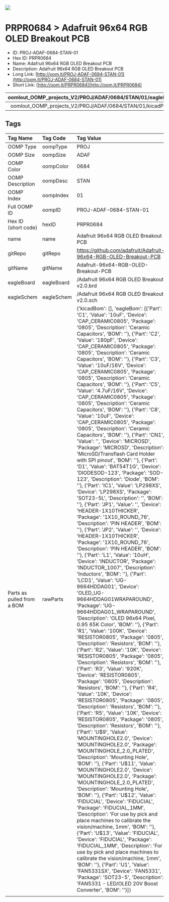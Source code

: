 


  
![][im]
# PRPR0684 > Adafruit 96x64 RGB OLED Breakout PCB

- ID: PROJ-ADAF-0684-STAN-01
- Hex ID: PRPR0684
- Name: Adafruit 96x64 RGB OLED Breakout PCB
- Description: Adafruit 96x64 RGB OLED Breakout PCB
- Long Link: [http://oom.lt/PROJ-ADAF-0684-STAN-01](http://oom.lt/PROJ-ADAF-0684-STAN-01)
- Short Link: [http://oom.lt/PRPR0684](http://oom.lt/PRPR0684)
  

|oomlout_OOMP_projects_V2/PROJ/ADAF/0684/STAN/01/eagleImage.png|oomlout_OOMP_projects_V2/PROJ/ADAF/0684/STAN/01/eagleSchemImage.png|oomlout_OOMP_projects_V2/PROJ/ADAF/0684/STAN/01/kicadPcb3dFront.png|oomlout_OOMP_projects_V2/PROJ/ADAF/0684/STAN/01/kicadPcb3dBack.png|
| :---: | :---: | :---: | :---: |
|oomlout_OOMP_projects_V2/PROJ/ADAF/0684/STAN/01/kicadPcb3d.png||||

## Tags
  

|Tag Name|Tag Code|Tag Value|
| :--- | :--- | :--- |
|OOMP Type|oompType|PROJ|
|OOMP Size|oompSize|ADAF|
|OOMP Color|oompColor|0684|
|OOMP Description|oompDesc|STAN|
|OOMP Index|oompIndex|01|
|Full OOMP ID|oompID|PROJ-ADAF-0684-STAN-01|
|Hex ID (short code)|hexID|PRPR0684|
|name|name|Adafruit 96x64 RGB OLED Breakout PCB|
|gitRepo|gitRepo|https://github.com/adafruit/Adafruit-96x64-RGB-OLED-Breakout-PCB|
|gitName|gitName|Adafruit-96x64-RGB-OLED-Breakout-PCB|
|eagleBoard|eagleBoard|/Adafruit 96x64 RGB OLED Breakout v2.0.brd|
|eagleSchem|eagleSchem|/Adafruit 96x64 RGB OLED Breakout v2.0.sch|
|Parts as pulled from a BOM|rawParts|{'kicadBom': [], 'eagleBom': [{'Part': 'C1', 'Value': '10uF', 'Device': 'CAP_CERAMIC0805', 'Package': '0805', 'Description': 'Ceramic Capacitors', 'BOM': ''}, {'Part': 'C2', 'Value': '180pF', 'Device': 'CAP_CERAMIC0805', 'Package': '0805', 'Description': 'Ceramic Capacitors', 'BOM': ''}, {'Part': 'C3', 'Value': '10uF/16V', 'Device': 'CAP_CERAMIC0805', 'Package': '0805', 'Description': 'Ceramic Capacitors', 'BOM': ''}, {'Part': 'C5', 'Value': '4.7uF/16V', 'Device': 'CAP_CERAMIC0805', 'Package': '0805', 'Description': 'Ceramic Capacitors', 'BOM': ''}, {'Part': 'C8', 'Value': '10uF', 'Device': 'CAP_CERAMIC0805', 'Package': '0805', 'Description': 'Ceramic Capacitors', 'BOM': ''}, {'Part': 'CN1', 'Value': '', 'Device': 'MICROSD', 'Package': 'MICROSD', 'Description': 'MicroSD/Transflash Card Holder with SPI pinout', 'BOM': ''}, {'Part': 'D1', 'Value': 'BAT54T1G', 'Device': 'DIODESOD-123', 'Package': 'SOD-123', 'Description': 'Diode', 'BOM': ''}, {'Part': 'IC1', 'Value': 'LP298XS', 'Device': 'LP298XS', 'Package': 'SOT23-5L', 'Description': '', 'BOM': ''}, {'Part': 'JP1', 'Value': '', 'Device': 'HEADER-1X10THICKER', 'Package': '1X10_ROUND_76', 'Description': 'PIN HEADER', 'BOM': ''}, {'Part': 'JP2', 'Value': '', 'Device': 'HEADER-1X10THICKER', 'Package': '1X10_ROUND_76', 'Description': 'PIN HEADER', 'BOM': ''}, {'Part': 'L1', 'Value': '10uH', 'Device': 'INDUCTOR', 'Package': 'INDUCTOR_1007', 'Description': 'Inductors', 'BOM': ''}, {'Part': 'LCD1', 'Value': 'UG-9664HDDAG01', 'Device': 'OLED_UG-9664HDDAG01WRAPAROUND', 'Package': 'UG-9664HDDAG01_WRAPAROUND', 'Description': 'OLED 96x64 Pixel, 0.95 65K Color', 'BOM': ''}, {'Part': 'R1', 'Value': '100K', 'Device': 'RESISTOR0805', 'Package': '0805', 'Description': 'Resistors', 'BOM': ''}, {'Part': 'R2', 'Value': '10K', 'Device': 'RESISTOR0805', 'Package': '0805', 'Description': 'Resistors', 'BOM': ''}, {'Part': 'R3', 'Value': '920K', 'Device': 'RESISTOR0805', 'Package': '0805', 'Description': 'Resistors', 'BOM': ''}, {'Part': 'R4', 'Value': '10K', 'Device': 'RESISTOR0805', 'Package': '0805', 'Description': 'Resistors', 'BOM': ''}, {'Part': 'R5', 'Value': '10K', 'Device': 'RESISTOR0805', 'Package': '0805', 'Description': 'Resistors', 'BOM': ''}, {'Part': 'U$9', 'Value': 'MOUNTINGHOLE2.0', 'Device': 'MOUNTINGHOLE2.0', 'Package': 'MOUNTINGHOLE_2.0_PLATED', 'Description': 'Mounting Hole', 'BOM': ''}, {'Part': 'U$11', 'Value': 'MOUNTINGHOLE2.0', 'Device': 'MOUNTINGHOLE2.0', 'Package': 'MOUNTINGHOLE_2.0_PLATED', 'Description': 'Mounting Hole', 'BOM': ''}, {'Part': 'U$12', 'Value': 'FIDUCIAL', 'Device': 'FIDUCIAL', 'Package': 'FIDUCIAL_1MM', 'Description': 'For use by pick and place machines to calibrate the vision/machine, 1mm', 'BOM': ''}, {'Part': 'U$13', 'Value': 'FIDUCIAL', 'Device': 'FIDUCIAL', 'Package': 'FIDUCIAL_1MM', 'Description': 'For use by pick and place machines to calibrate the vision/machine, 1mm', 'BOM': ''}, {'Part': 'U1', 'Value': 'FAN5331SX', 'Device': 'FAN5331', 'Package': 'SOT23-5', 'Description': 'FAN5331 - LED/OLED 20V Boost Converter', 'BOM': ''}]}|
||||



[im]: PROJ/ADAF/0684/STAN/01/kicadPcb3d_450.png

